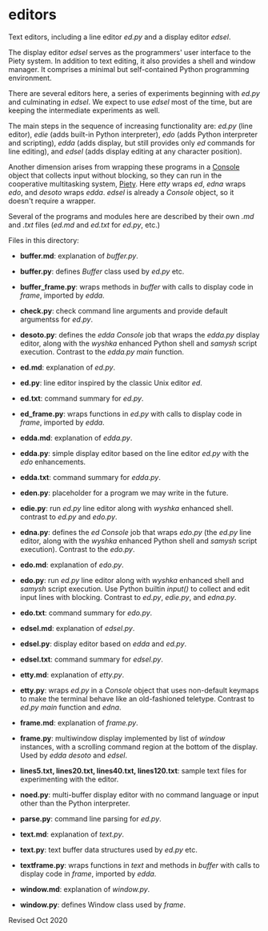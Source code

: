 
editors
=======

Text editors, including a line editor *ed.py* and a display editor *edsel*.

The display editor *edsel* serves as the programmers' user interface to the 
Piety system.   In addition to text editing, it also provides a shell and 
window manager.   It comprises a minimal but self-contained Python 
programming environment.

There are several editors here, a series of experiments beginning with *ed.py*
and culminating in *edsel*.  We expect to use *edsel* most of the time, but are
keeping the intermediate experiments as well.

The main steps in the sequence of increasing functionality are:
*ed.py* (line editor), *edie* (adds built-in Python interpreter),
*edo* (adds Python interpreter and
scripting), *edda* (adds display, but still provides only *ed* commands for
line editing), and *edsel* (adds display editing at any character position).

Another dimension arises from wrapping these programs in a
[Console](../console/README.md) object that collects input without blocking,
so they can run in the cooperative multitasking system,
[Piety](../piety/README.md).  Here *etty* wraps *ed*, *edna* wraps *edo*,
and *desoto* wraps *edda*.  *edsel* is already a *Console* object,
so it doesn't require a wrapper.

Several of the programs and modules here are described by
their own *.md* and *.txt* files (*ed.md* and *ed.txt* for *ed.py*, etc.)

Files in this directory:

- **buffer.md**: explanation of *buffer.py*.

- **buffer.py**: defines *Buffer* class used by *ed.py* etc.

- **buffer_frame.py**: wraps methods in *buffer* with calls to display code in 
  *frame*, imported by *edda*.

- **check.py**: check command line arguments and provide default
    argumentss for *ed.py*.

- **desoto.py**: defines the *edda* *Console* job that wraps the *edda.py*
  display editor, along with the *wyshka* enhanced Python shell and
  *samysh* script execution.  Contrast to the *edda.py* *main* function.

- **ed.md**: explanation of *ed.py*.

- **ed.py**: line editor inspired by the classic Unix editor *ed*.

- **ed.txt**: command summary for *ed.py*.

- **ed_frame.py**: wraps functions in *ed.py* with calls to display code in 
  *frame*, imported by *edda*.

- **edda.md**: explanation of *edda.py*.

- **edda.py**: simple display editor based on the line editor *ed.py*
  with the *edo* enhancements.

- **edda.txt**: command summary for *edda.py*.

- **eden.py**: placeholder for a program we may write in the future.

- **edie.py**: run *ed.py* line editor along with *wyshka* enhanced shell.
  contrast to *ed.py* and *edo.py*.

- **edna.py**: defines the *ed* *Console* job that wraps *edo.py* (the *ed.py*
  line editor, along with the *wyshka* enhanced Python shell and
  *samysh* script execution).  Contrast to the *edo.py*.

- **edo.md**: explanation of *edo.py*.

- **edo.py**: run *ed.py* line editor along with *wyshka* enhanced
  shell and *samysh* script execution.  Use Python builtin *input()*
  to collect and edit input lines with blocking.  Contrast to *ed.py*,
  *edie.py*, and *edna.py*.

- **edo.txt**: command summary for *edo.py*.

- **edsel.md**: explanation of *edsel.py*.

- **edsel.py**: display editor based on *edda* and *ed.py*.

- **edsel.txt**: command summary for *edsel.py*.

- **etty.md**: explanation of *etty.py*.

- **etty.py**: wraps *ed.py* in a *Console* object
  that uses non-default keymaps to make the terminal behave
  like an old-fashioned teletype. Contrast to *ed.py*
  *main* function and *edna*.

- **frame.md**: explanation of *frame.py*.

- **frame.py**: multiwindow display implemented by list of *window*
   instances, with a scrolling command region at the bottom of the
   display.  Used by *edda* *desoto* and *edsel*.

- **lines5.txt, lines20.txt, lines40.txt, lines120.txt**: sample text
    files for experimenting with the editor.

- **noed.py**: multi-buffer display editor with no command language or input 
  other than the Python interpreter. 

- **parse.py**: command line parsing for *ed.py*.

- **text.md**: explanation of *text.py*.

- **text.py**: text buffer data structures used by *ed.py* etc.

- **textframe.py**: wraps functions in *text* and methods in *buffer*
  with calls to display code in *frame*, imported by *edda*.

- **window.md**: explanation of *window.py*.

- **window.py**: defines Window class used by *frame*.

Revised Oct 2020
